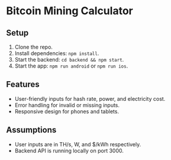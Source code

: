 # Bitcoin Mining Calculator

## Setup
1. Clone the repo.
2. Install dependencies: `npm install`.
3. Start the backend: `cd backend && npm start`.
4. Start the app: `npm run android` or `npm run ios`.

## Features
- User-friendly inputs for hash rate, power, and electricity cost.
- Error handling for invalid or missing inputs.
- Responsive design for phones and tablets.

## Assumptions
- User inputs are in TH/s, W, and $/kWh respectively.
- Backend API is running locally on port 3000.
